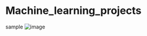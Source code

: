# Machine_learning_projects


sample
![image](https://user-images.githubusercontent.com/61355197/176140493-06ae287c-b7ef-4d94-a42d-169a4c8e4406.png)

